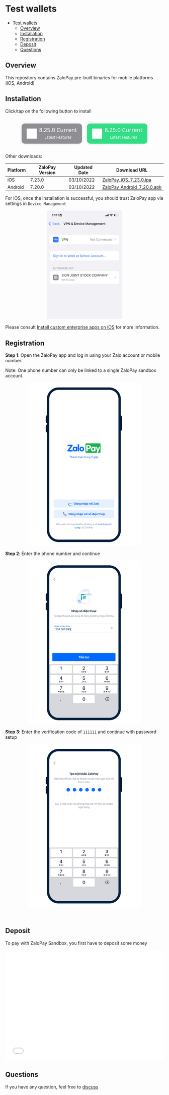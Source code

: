 # Test wallets

- [Test wallets](#test-wallets)
  - [Overview](#overview)
  - [Installation](#installation)
  - [Registration](#registration)
  - [Deposit](#deposit)
  - [Questions](#questions)

## Overview

This repository contains ZaloPay pre-built binaries for mobile platforms (iOS, Android)

## Installation

Click/tap on the following button to install

<!-- remove iframe because of limitation on downloading build on Safari -->
<style>
  .container {
    display: flex;
    flex-direction: row;
    align-items: center;
    justify-content: center;
    width: 100%;
  }
  .cta {
    border-radius: 10px;
    border: none;
    cursor: pointer;
    box-shadow: 0 0 10px rgba(0, 0, 0, 0.1);
    display: flex;
    justify-content: center;
    align-items: center;
    font-family: system-ui, -apple-system, BlinkMacSystemFont, 'Segoe UI',
      Roboto, Oxygen, Ubuntu, Cantarell, 'Open Sans', 'Helvetica Neue',
      sans-serif;
    color: white;
    line-height: 24px;
    padding: 8px 16px;
    width: fit-content;
  }
  .ios {
    background-color: rgb(142, 142, 147);
    margin-right: 16px;
  }
  .android {
    background-color: rgb(50, 222, 133);
  }
  .title {
    margin: 0 !important;
    font-size: 18px;
    font-weight: 500;
  }
  .subtitle {
    margin: 0 !important;
    font-size: 12px;
  }
</style>

<br />
<div class="container">
  <div align="center">
    <a
      href="itms-services://?action=download-manifest&url=https://github.com/zalopay-samples/test-wallets/raw/main/ios/8.25.0/manifest-8.25.0.plist"
      style="text-decoration: none"
    >
      <div class="cta ios">
        <img
          src="https://github.com/zalopay-samples/test-wallets/raw/main/images/icons/apple.svg"
          width="32"
          height="32"
          style="margin-right: 8px"
          alt="iOS Logo"
        />
        <div>
          <p class="title">8.25.0 Current</p>
          <p class="subtitle">Latest Features</p>
        </div>
      </div>
    </a>
  </div>
  <div align="center">
    <a
      href="https://github.com/zalopay-samples/test-wallets/raw/main/android/ZaloPay_Android_8.25.0.apk"
      style="text-decoration: none"
    >
      <div class="cta android">
        <img
          src="https://github.com/zalopay-samples/test-wallets/raw/main/images/icons/android.svg"
          width="32"
          height="32"
          style="margin-right: 8px"
          alt="Android Logo"
        />
        <div>
          <p class="title">8.25.0 Current</p>
          <p class="subtitle">Latest Features</p>
        </div>
      </div>
    </a>
  </div>
</div>
<br />


Other downloads:

| Platform | ZaloPay Version | Updated Date | Download URL |
| -------- | --------------- | ------------ | ------------ |
| iOS      | 7.23.0          | 03/10/2022   | [ZaloPay_iOS_7.23.0.ipa](itms-services://?action=download-manifest&url=https://github.com/zalopay-samples/test-wallets/raw/main/ios/7.23.0/manifest-7.23.0.plist) |
| Android  | 7.20.0          | 03/10/2022   | [ZaloPay_Android_7.20.0.apk](https://github.com/zalopay-samples/test-wallets/raw/main/android/ZaloPay_Android_7.20.0.apk) |

For iOS, once the installation is successful, you should trust ZaloPay app via settings in  `Device Management`

<p align="center">
  <img src="images/usage/ios-trust.png" width="240" />
</p>

Please consult [Install custom enterprise apps on iOS](https://support.apple.com/en-us/HT204460) for more information.

## Registration

<style>
  .step {
    background-color: transparent !important;
  }
</style>
**Step 1**: Open the ZaloPay app and log in using your Zalo account or mobile number.

Note: One phone number can only be linked to a single ZaloPay sandbox account.

<p align="center">
  <img src="images/usage/step-01.png" width="360" class="step"/>
</p>

**Step 2**: Enter the phone number and continue

<p align="center">
  <img src="images/usage/step-02.png" width="360" class="step"/>
</p>

**Step 3**: Enter the verification code of `111111` and continue with password setup

<p align="center">
  <img src="images/usage/step-03.png" width="360" class="step"/>
</p>

<br/>

## Deposit

To pay with ZaloPay Sandbox, you first have to deposit some money

<iframe src="html/cashin.html" width="100%" height="350px" style="background: transparent; border: none;">
  <p>Your browser does not support iframes.</p>
</iframe>

## Questions

If you have any question, feel free to [discuss](https://github.com/zalopay-samples/test-wallets/discussions)
